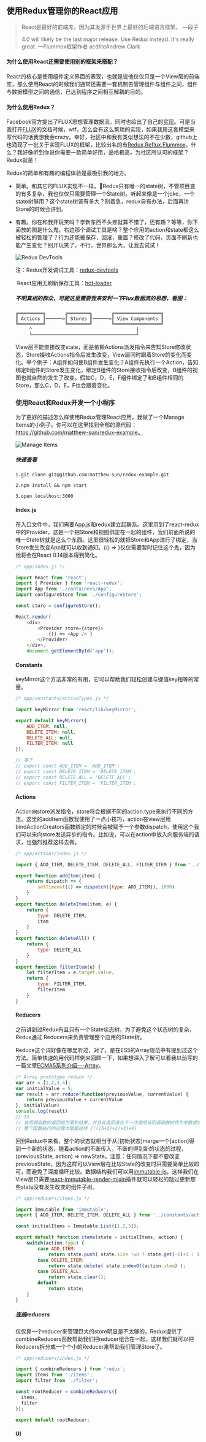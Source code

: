 ## 使用Redux管理你的React应用

> React是最好的前端库，因为其发源于世界上最好的后端语言框架。  —段子
> 
> 4.0 will likely be the last major release. Use Redux instead. It's really great.  —Flummox框架作者  acdliteAndrew Clark

#### 为什么使用React还需要使用别的框架来搭配？

React的核心是使用组件定义界面的表现，也就是说他仅仅只是一个View层的前端库，那么使用React的时候我们通常还需要一套机制去管理组件与组件之间，组件与数据模型之间的通信，已达到程序之间相互解耦的目的。

#### 为什么使用Redux？

Facebook官方提出了FLUX思想管理数据流，同时也给出了自己的[实现](https://github.com/facebook/flux)。可是当我打开[FLUX](https://github.com/facebook/flux)的文档时候，wtf，怎么会有这么繁琐的实现，如果我用这套模型来写代码的话我想我会crazy。幸好，社区中和我有类似想法的不在少数，github上也涌现了一批关于实现FLUX的框架，比较出名的有[Redux](https://github.com/rackt/redux),[Reflux](https://github.com/reflux/refluxjs),[Flummox](https://github.com/acdlite/flummox)。什么？我好像听到你说你需要一款简单好用，逼格极高，为社区所认可的框架？Redux就是！

Redux的简单和有趣的编程体验是最吸引我的地方。 

- 简单。和其它的FLUX实现不一样，Redux只有唯一的state树，不管项目变的有多复杂，我也仅仅只需要管理一个State树。听起来像是一个joke，一个state树够用？这个state树该有多大？别着急，redux自有办法，后面再讲Store的时候会讲到。
  
- 有趣。你在和我开玩笑吗？学新东西不头疼就算不错了，还有趣？等等，你下面放的图是什么鬼，右边那个调试工具是啥？整个应用的action和state都这么被轻松的管理了？行为还能被保存，回滚，重置？修改了代码，页面不刷新也能产生变化？别开玩笑了，不行，世界那么大，让我去试试！
  
  ![Redux DevTools](https://camo.githubusercontent.com/a0d66cf145fe35cbe5fb341494b04f277d5d85dd/687474703a2f2f692e696d6775722e636f6d2f4a34476557304d2e676966)
  
  注：Redux开发调试工具：[redux-devtools](https://github.com/gaearon/redux-devtools)
  
  ​       React应用无刷新保存工具：[hot-loader](http://gaearon.github.io/react-hot-loader)
  
  ##### 不明真相的群众，可能这里需要我来安利一下Flux数据流的思想，看图：
  
  ``` 
  ╔═════════╗       ╔════════╗       ╔═════════════════╗
  ║ Actions ║──────>║ Stores ║──────>║ View Components ║
  ╚═════════╝       ╚════════╝       ╚═════════════════╝
       ^                                      │
       └──────────────────────────────────────┘
  ```
  
  View层不能直接改变state，而是依赖Actions派发指令来告知Store修改状态，Store接收Actions指令后发生改变，View层同时跟着Store的变化而变化。举个例子：A组件如何使B组件发生变化？A组件先执行一个Action，告知绑定B组件的Store发生变化，绑定B组件的Store接收指令后改变，B组件的视图也就自然的发生了改变。假如C，D，E，F组件绑定了和B组件相同的Store，那么C，D，E，F也会跟着变化。
  
  ### 使用React和Redux开发一个小程序
  
  为了更好的描述怎么样使用Redux管理React应用，我做了一个Manage Items的小例子。你可以在这里找到全部的源代码：https://github.com/matthew-sun/redux-example。
  
  ![Manage Items](http://matthew-sun.github.io/images/manage-items.png)
  
  ##### 快速查看
  
   `1.git clone git@github.com:matthew-sun/redux-example.git`
  
  `2.npm install && npm start`
  
  `3.open localhost:3000`
  
  #### Index.js
  
  在入口文件中，我们需要App.js和redux建立起联系。这里用到了react-redux中的Provider，这是一个把Store和视图绑定在一起的组件，我们前面所说的唯一State树就是这么个东西。这里很轻松的就把Store和App进行了绑定，当Store发生改变App就可以收到通知。{() => <App />}仅仅需要暂时记住这个鬼，因为他将会在React 0.14版本得到简化。
  
  ``` javascript
  /* app/index.js */
  
  import React from 'react';
  import { Provider } from 'react-redux';
  import App from './containers/App';
  import configureStore from './configureStore';
  
  const store = configureStore();
  
  React.render(
      <div>
          <Provider store={store}>
              {() => <App /> }
          </Provider>
      </div>,
      document.getElementById('app'));
  ```
  
  #### Constants
  
  keyMirror这个方法非常的有用，它可以帮助我们轻松创建与键值key相等的常量。
  
  ``` javascript
  /* app/constants/actionTypes.js */
  
  import keyMirror from 'react/lib/keyMirror';
  
  export default keyMirror({
      ADD_ITEM: null,
      DELETE_ITEM: null,
      DELETE_ALL: null,
      FILTER_ITEM: null
  });
  
  // 等于
  // export const ADD_ITEM = 'ADD_ITEM';
  // export const DELETE_ITEM = 'DELETE_ITEM';
  // export const DELETE_ALL = 'DELETE_ALL';
  // export const FILTER_ITEM = 'FILTER_ITEM';
  ```
  
  #### Actions
  
  Action向store派发指令，store将会根据不同的action.type来执行不同的方法。这里的addItem函数我使用了一点小技巧，action在view层用bindActionCreators函数绑定的时候会被赋予一个参数dispatch，使用这个我们可以来向store发送异步的指令。比如说，可以在action中放入向服务端的请求，也强烈推荐这样去做。
  
  ``` javascript
  /* app/actions/index.js */
  
  import { ADD_ITEM, DELETE_ITEM, DELETE_ALL, FILTER_ITEM } from '../constants/actionTypes';
  
  export function addItem(item) {
      return dispatch => {
          setTimeout(() => dispatch({type: ADD_ITEM}), 1000)
      }
  }
  export function deleteItem(item, e) {
      return {
          type: DELETE_ITEM,
          item
      }
  }
  export function deleteAll() {
      return {
          type: DELETE_ALL
      }
  }
  export function filterItem(e) {
      let filterItem = e.target.value;
      return {
          type: FILTER_ITEM,
          filterItem
      }
  }
  ```
  
  #### Reducers
  
  之前讲到过Redux有且只有一个State状态树，为了避免这个状态树的复杂，Redux通过 Reducers来负责管理整个应用的State树。
  
  Reduce这个词好像在哪里听过，对了，是在ES5的Array规范中有提到过这个方法。简单快速的用代码样例来回顾一下，如果想深入了解可以看我以前写的一篇文章[ECMA5系列介绍---Array](http://www.fehouse.com/index.php/archives/21/)。
  
  ``` javascript
  /* Array.prototype.reduce */
  var arr = [1,2,3,4];
  var initialValue = 5;
  var result = arr.reduce(function(previousValue, currentValue) {
      return previousValue + currentValue
  }, initialValue)
  console.log(result)
  // 15
  // 该回调函数的返回值为累积结果，并且此返回值在下一次调用该回调函数时作为参数提供。
  // 整个函数执行的过程大致是这样 ((((5+1)+2)+3)+4)
  ```
  
  回到Redux中来看，整个的状态就相当于从[初始状态]merge一个[action]得到一个新的状态，随着action的不断传入，不断的得到新的状态的过程，(previousState, action) => newState。注意：任何情况下都不要改变previousState，因为这样可以View层在比较State的改变时只需要简单比较即可，而避免了深度循环比较。数据结构我们可以用[immutable-js](https://github.com/facebook/immutable-js/)，这样我们在View层只需要[react-immutable-render-mixin](https://github.com/jurassix/react-immutable-render-mixin)插件就可以轻松的跳过更新那些state没有发生改变的组件子树。
  
  ``` javascript
  /* app/reducers/items.js */
  
  import Immutable from 'immutable';
  import { ADD_ITEM, DELETE_ITEM, DELETE_ALL } from '../constants/actionTypes';
  
  const initialItems = Immutable.List([1,2,3]);
  
  export default function items(state = initialItems, action) {
      switch(action.type) {
          case ADD_ITEM:
              return state.push( state.size !=0 ? state.get(-1)+1 : 1 );
          case DELETE_ITEM: 
              return state.delete( state.indexOf(action.item) );
          case DELETE_ALL:
              return state.clear();
          default:
              return state;
      }
  }
  ```
  
  ##### 连接reducers
  
  仅仅靠一个reducer来管理巨大的store明显是不太够的，Redux提供了combineReducers函数帮助我们把reducer组合在一起，这样我们就可以把Reducers拆分成一个个小的Reducer来帮助我们管理Store了。
  
  ``` javascript
  /* app/reducers/index.js */
  
  import { combineReducers } from 'redux';
  import items from './items';
  import filter from './filter';
  
  const rootReducer = combineReducers({
    items,
    filter
  });
  
  export default rootReducer;
  ```
  
  #### UI
  
  ​
  
  ​
  
  ​
  
  ​